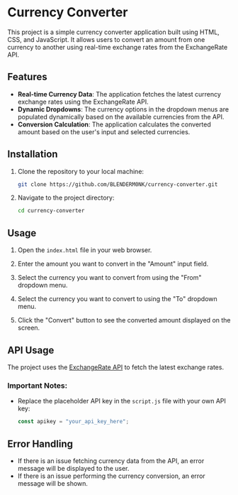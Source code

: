 # Currency Converter

This project is a simple currency converter application built using HTML, CSS, and JavaScript. It allows users to convert an amount from one currency to another using real-time exchange rates from the ExchangeRate API.

## Features

- **Real-time Currency Data**: The application fetches the latest currency exchange rates using the ExchangeRate API.
- **Dynamic Dropdowns**: The currency options in the dropdown menus are populated dynamically based on the available currencies from the API.
- **Conversion Calculation**: The application calculates the converted amount based on the user's input and selected currencies.

## Installation

1. Clone the repository to your local machine:
   ```bash
   git clone https://github.com/BLENDERM0NK/currency-converter.git
2. Navigate to the project directory:
   ```bash
   cd currency-converter
## Usage

1. Open the `index.html` file in your web browser.

2. Enter the amount you want to convert in the "Amount" input field.

3. Select the currency you want to convert from using the "From" dropdown menu.

4. Select the currency you want to convert to using the "To" dropdown menu.

5. Click the "Convert" button to see the converted amount displayed on the screen.
## API Usage

The project uses the [ExchangeRate API](https://www.exchangerate-api.com/) to fetch the latest exchange rates.

### Important Notes:

- Replace the placeholder API key in the `script.js` file with your own API key:
  ```javascript
  const apikey = "your_api_key_here";
## Error Handling

- If there is an issue fetching currency data from the API, an error message will be displayed to the user.
- If there is an issue performing the currency conversion, an error message will be shown.

